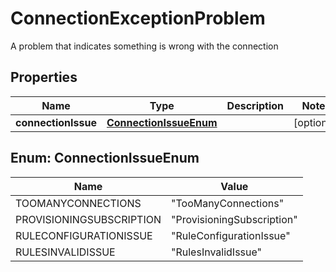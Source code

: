 

# ConnectionExceptionProblem

A problem that indicates something is wrong with the connection

## Properties

Name | Type | Description | Notes
------------ | ------------- | ------------- | -------------
**connectionIssue** | [**ConnectionIssueEnum**](#ConnectionIssueEnum) |  |  [optional]



## Enum: ConnectionIssueEnum

Name | Value
---- | -----
TOOMANYCONNECTIONS | &quot;TooManyConnections&quot;
PROVISIONINGSUBSCRIPTION | &quot;ProvisioningSubscription&quot;
RULECONFIGURATIONISSUE | &quot;RuleConfigurationIssue&quot;
RULESINVALIDISSUE | &quot;RulesInvalidIssue&quot;



